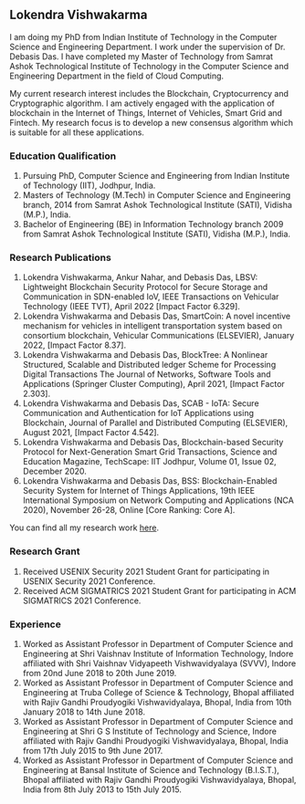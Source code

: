 ## Lokendra Vishwakarma

I am doing my PhD from Indian Institute of Technology in the Computer Science and Engineering Department. I work under the supervision of Dr. Debasis Das. I have completed my Master of Technology from Samrat Ashok Technological Institute of Technology in the Computer Science and Engineering Department in the field of Cloud Computing.

My current research interest includes the Blockchain, Cryptocurrency and Cryptographic algorithm. I am actively engaged with the application of blockchain in the Internet of Things, Internet of Vehicles, Smart Grid and Fintech. My research focus is to develop a new consensus algorithm which is suitable for all these applications.

### Education Qualification
1. Pursuing PhD, Computer Science and Engineering from Indian Institute of Technology (IIT), Jodhpur, India.
2. Masters of Technology (M.Tech) in Computer Science and Engineering branch, 2014 from Samrat Ashok Technological Institute (SATI), Vidisha (M.P.), India.
3. Bachelor of Engineering (BE) in Information Technology branch 2009 from Samrat Ashok Technological Institute (SATI), Vidisha (M.P.), India.

### Research Publications

1. Lokendra Vishwakarma, Ankur Nahar, and Debasis Das, LBSV: Lightweight Blockchain Security Protocol for Secure Storage and Communication in SDN-enabled IoV, IEEE Transactions on Vehicular Technology (IEEE TVT), April 2022 [Impact Factor 6.329].
2. Lokendra Vishwakarma and Debasis Das, SmartCoin: A novel incentive mechanism for vehicles in intelligent transportation system based on consortium blockchain, Vehicular Communications (ELSEVIER), January 2022, [Impact Factor 8.37].
3. Lokendra Vishwakarma and Debasis Das, BlockTree: A Nonlinear Structured, Scalable and Distributed ledger Scheme for Processing Digital Transactions The Journal of Networks, Software Tools and Applications (Springer Cluster Computing), April 2021, [Impact Factor 2.303].
4. Lokendra Vishwakarma and Debasis Das, SCAB - IoTA: Secure Communication and Authentication for IoT Applications using Blockchain, Journal of Parallel and Distributed Computing (ELSEVIER), August 2021, [Impact Factor 4.542].
5. Lokendra Vishwakarma and Debasis Das, Blockchain-based Security Protocol for Next-Generation Smart Grid Transactions, Science and Education Magazine, TechScape: IIT Jodhpur, Volume 01, Issue 02, December 2020.
6. Lokendra Vishwakarma and Debasis Das, BSS: Blockchain-Enabled Security System for Internet of Things Applications, 19th IEEE International Symposium on Network Computing and Applications (NCA 2020),  November 26-28, Online [Core Ranking: Core A].

You can find all my research work [here](https://scholar.google.com/citations?user=eQVsO00AAAAJ&hl=en&authuser=1).

### Research Grant

1. Received USENIX Security 2021 Student Grant for participating in USENIX Security 2021 Conference.
2. Received ACM SIGMATRICS 2021 Student Grant for participating in ACM SIGMATRICS 2021 Conference.

### Experience
1. Worked as Assistant Professor in Department of Computer Science and Engineering at Shri Vaishnav Institute of Information Technology, Indore affiliated with Shri Vaishnav Vidyapeeth Vishwavidyalaya (SVVV), Indore from 20nd June 2018 to 20th June 2019.
2. Worked as Assistant Professor in Department of Computer Science and Engineering at Truba College of Science & Technology, Bhopal affiliated with Rajiv Gandhi Proudyogiki Vishwavidyalaya, Bhopal, India from 10th January 2018 to 14th June 2018.
3. Worked as Assistant Professor in Department of Computer Science and Engineering at Shri G S Institute of Technology and Science, Indore affiliated with Rajiv Gandhi Proudyogiki Vishwavidyalaya, Bhopal, India from 17th July 2015 to 9th June 2017.
4. Worked as Assistant Professor in Department of Computer Science and Engineering at Bansal Institute of Science and Technology (B.I.S.T.), Bhopal affiliated with Rajiv Gandhi Proudyogiki Vishwavidyalaya, Bhopal, India from 8th July 2013 to 15th  July 2015.
